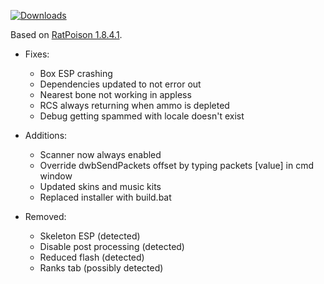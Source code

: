 [![Downloads](https://img.shields.io/github/downloads/sotakoira/1841-fix/total.svg)](https://github.com/sotakoira/1841-fix/releases/latest)

Based on [RatPoison 1.8.4.1](https://github.com/RatPoison-dev/RatPoison/tree/00134613dbf472f87a0a01f6f42e518fb4b4f55a).

* Fixes:
  * Box ESP crashing
  * Dependencies updated to not error out
  * Nearest bone not working in appless
  * RCS always returning when ammo is depleted
  * Debug getting spammed with locale doesn't exist

* Additions:
  * Scanner now always enabled
  * Override dwbSendPackets offset by typing packets [value] in cmd window
  * Updated skins and music kits
  * Replaced installer with build.bat

* Removed:
  * Skeleton ESP (detected)
  * Disable post processing (detected)
  * Reduced flash (detected)
  * Ranks tab (possibly detected)

